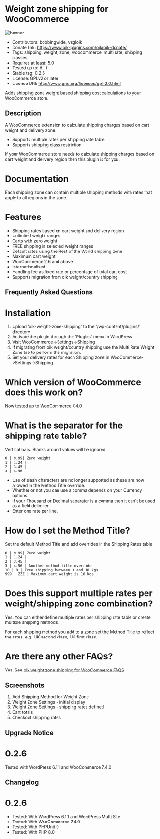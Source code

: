 # Weight zone shipping for WooCommerce 
![banner](assets/oik-weight-zone-shipping-banner-772x250.jpg)
* Contributors: bobbingwide, vsgloik
* Donate link: https://www.oik-plugins.com/oik/oik-donate/
* Tags: shipping, weight, zone, woocommerce, multi rate, shipping classes
* Requires at least: 5.0
* Tested up to: 6.1.1
* Stable tag: 0.2.6
* License: GPLv2 or later
* License URI: http://www.gnu.org/licenses/gpl-2.0.html

Adds shipping zone weight based shipping cost calculations to your WooCommerce store.

## Description 

A WooCommerce extension to calculate shipping charges based on cart weight and delivery zone.

* Supports multiple rates per shipping rate table
* Supports shipping class restriction

If your WooCommerce store needs to calculate shipping charges based on cart weight and delivery region then this plugin is for you.

# Documentation 

Each shipping zone can contain multiple shipping methods with rates that apply to all regions in the zone.

# Features 

* Shipping rates based on cart weight and delivery region
* Unlimited weight ranges
* Carts with zero weight
* FREE shipping in selected weight ranges
* Default rates using the Rest of the World shipping zone
* Maximum cart weight
* WooCommerce 2.6 and above
* Internationalised
* Handling fee as fixed rate or percentage of total cart cost
* Supports migration from oik weight/country shipping

## Frequently Asked Questions 

# Installation 
1. Upload 'oik-weight-zone-shipping' to the '/wp-content/plugins/' directory
1. Activate the plugin through the 'Plugins' menu in WordPress
1. Visit WooCommerce->Settings->Shipping
1. If migrating from oik weight/country shipping use the Multi Rate Weight Zone tab to perform the migration.
1. Set your delivery rates for each Shipping zone in WooCommerce->Settings->Shipping

# Which version of WooCommerce does this work on? 
Now tested up to WooCommerce 7.4.0

# What is the separator for the shipping rate table? 

Vertical bars. Blanks around values will be ignored.

```
0 | 9.99| Zero weight
1 | 1.24 |
2 | 3.45 |
3 | 4.56
```

* Use of slash characters are no longer supported as these are now allowed in the Method Title override.
* Whether or not you can use a comma depends on your Currency options.
* If your Thousand or Decimal separator is a comma then it can't be used as a field delimiter.
* Enter one rate per line.


# How do I set the Method Title? 

Set the default Method Title and add overrides in the Shipping Rates table

```
0 | 9.99| Zero weight
1 | 1.24 |
2 | 3.45 |
3 | 4.56 | Another method title override
10 | 0 | Free shipping between 3 and 10 kgs
999 | ZZZ | Maximum cart weight is 10 kgs
```

# Does this support multiple rates per weight/shipping zone combination? 

Yes. You can either define multiple rates per shipping rate table or
create multiple shipping methods.

For each shipping method you add to a zone set the Method Title to reflect the rates.
e.g. UK second class, UK first class.

# Are there any other FAQs? 

Yes. See [oik weight zone shipping for WooCommerce FAQS](https://www.oik-plugins.com/oik-plugins/oik-weight-zone-shipping/?oik-tab=faq)


## Screenshots 
1. Add Shipping Method for Weight Zone
2. Weight Zone Settings - initial display
3. Weight Zone Settings - shipping rates defined
5. Cart totals
6. Checkout shipping rates

## Upgrade Notice 
# 0.2.6 
Tested with WordPress 6.1.1 and WooCommerce 7.4.0

## Changelog 
# 0.2.6 
* Tested: With WordPress 6.1.1 and WordPress Multi Site
* Tested: With WooCommerce 7.4.0
* Tested: With PHPUnit 9
* Tested: With PHP 8.0
